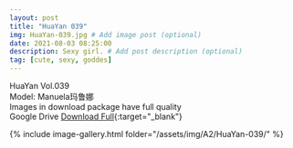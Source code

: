 ```yaml
---
layout: post
title: "HuaYan 039"
img: HuaYan-039.jpg # Add image post (optional)
date: 2021-08-03 08:25:00
description: Sexy girl. # Add post description (optional)
tag: [cute, sexy, goddes]
---
```

HuaYan Vol.039  
Model: Manuela玛鲁娜   
Images in download package have full quality                    
Google Drive [Download Full](http://gestyy.com/eoFKkB){:target="_blank"}

{% include image-gallery.html folder="/assets/img/A2/HuaYan-039/" %}
